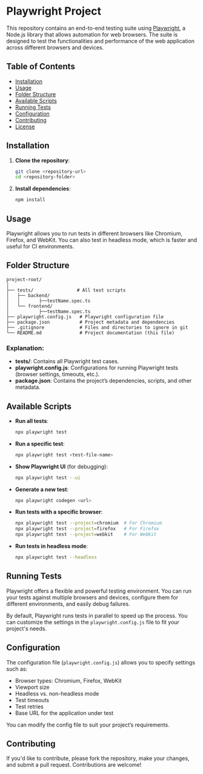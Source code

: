 # Playwright Project

This repository contains an end-to-end testing suite using [Playwright](https://playwright.dev/), a Node.js library that allows automation for web browsers. The suite is designed to test the functionalities and performance of the web application across different browsers and devices.

## Table of Contents

- [Installation](#installation)
- [Usage](#usage)
- [Folder Structure](#folder-structure)
- [Available Scripts](#available-scripts)
- [Running Tests](#running-tests)
- [Configuration](#configuration)
- [Contributing](#contributing)
- [License](#license)

## Installation

1. **Clone the repository**:
   ```bash
   git clone <repository-url>
   cd <repository-folder>
   ```

2. **Install dependencies**:
   ```bash
   npm install
   ```

## Usage

Playwright allows you to run tests in different browsers like Chromium, Firefox, and WebKit. You can also test in headless mode, which is faster and useful for CI environments.

## Folder Structure

```plaintext
project-root/
│
├── tests/                # All test scripts
│   ├── backend/    
│   │       ├──testName.spec.ts
│   └── frontend/
│           ├──testName.spec.ts
├── playwright.config.js   # Playwright configuration file
├── package.json           # Project metadata and dependencies
├── .gitignore             # Files and directories to ignore in git
└── README.md              # Project documentation (this file)
```

### Explanation:
- **tests/**: Contains all Playwright test cases.
- **playwright.config.js**: Configurations for running Playwright tests (browser settings, timeouts, etc.).
- **package.json**: Contains the project’s dependencies, scripts, and other metadata.

## Available Scripts

- **Run all tests**:
  ```bash
  npx playwright test
  ```

- **Run a specific test**:
  ```bash
  npx playwright test <test-file-name>
  ```

- **Show Playwright UI** (for debugging):
  ```bash
  npx playwright test --ui
  ```

- **Generate a new test**:
  ```bash
  npx playwright codegen <url>
  ```

- **Run tests with a specific browser**:
  ```bash
  npx playwright test --project=chromium  # For Chromium
  npx playwright test --project=firefox   # For Firefox
  npx playwright test --project=webkit    # For WebKit
  ```

- **Run tests in headless mode**:
  ```bash
  npx playwright test --headless
  ```

## Running Tests

Playwright offers a flexible and powerful testing environment. You can run your tests against multiple browsers and devices, configure them for different environments, and easily debug failures.

By default, Playwright runs tests in parallel to speed up the process. You can customize the settings in the `playwright.config.js` file to fit your project's needs.

## Configuration

The configuration file (`playwright.config.js`) allows you to specify settings such as:

- Browser types: Chromium, Firefox, WebKit
- Viewport size
- Headless vs. non-headless mode
- Test timeouts
- Test retries
- Base URL for the application under test

You can modify the config file to suit your project’s requirements.

## Contributing

If you'd like to contribute, please fork the repository, make your changes, and submit a pull request. Contributions are welcome!